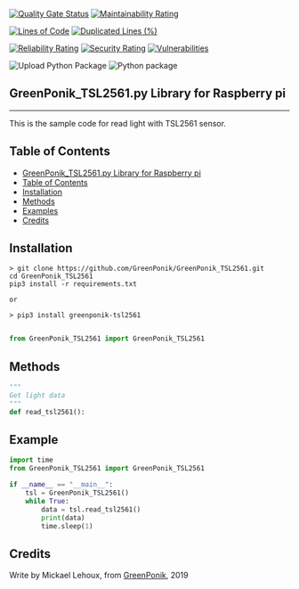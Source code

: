 [![Quality Gate Status](https://sonarcloud.io/api/project_badges/measure?project=GreenPonik_GreenPonik_TSL2561&metric=alert_status)](https://sonarcloud.io/dashboard?id=GreenPonik_GreenPonik_TSL2561)
[![Maintainability Rating](https://sonarcloud.io/api/project_badges/measure?project=GreenPonik_GreenPonik_TSL2561&metric=sqale_rating)](https://sonarcloud.io/dashboard?id=GreenPonik_GreenPonik_TSL2561)

[![Lines of Code](https://sonarcloud.io/api/project_badges/measure?project=GreenPonik_GreenPonik_TSL2561&metric=ncloc)](https://sonarcloud.io/dashboard?id=GreenPonik_GreenPonik_TSL2561)
[![Duplicated Lines (%)](https://sonarcloud.io/api/project_badges/measure?project=GreenPonik_GreenPonik_TSL2561&metric=duplicated_lines_density)](https://sonarcloud.io/dashboard?id=GreenPonik_GreenPonik_TSL2561)

[![Reliability Rating](https://sonarcloud.io/api/project_badges/measure?project=GreenPonik_GreenPonik_TSL2561&metric=reliability_rating)](https://sonarcloud.io/dashboard?id=GreenPonik_GreenPonik_TSL2561)
[![Security Rating](https://sonarcloud.io/api/project_badges/measure?project=GreenPonik_GreenPonik_TSL2561&metric=security_rating)](https://sonarcloud.io/dashboard?id=GreenPonik_GreenPonik_TSL2561)
[![Vulnerabilities](https://sonarcloud.io/api/project_badges/measure?project=GreenPonik_GreenPonik_TSL2561&metric=vulnerabilities)](https://sonarcloud.io/dashboard?id=GreenPonik_GreenPonik_TSL2561)


![Upload Python Package](https://github.com/GreenPonik/GreenPonik_TSL2561/workflows/Upload%20Python%20Package/badge.svg?event=release)
![Python package](https://github.com/GreenPonik/GreenPonik_TSL2561/workflows/Python%20package/badge.svg?event=push)


## GreenPonik_TSL2561.py Library for Raspberry pi
---------------------------------------------------------
This is the sample code for read light with TSL2561 sensor.


## Table of Contents

- [GreenPonik_TSL2561.py Library for Raspberry pi](#GreenPoniktsl2561py-library-for-raspberry-pi)
- [Table of Contents](#table-of-contents)
- [Installation](#installation)
- [Methods](#methods)
- [Examples](#examples)
- [Credits](#credits)


## Installation
```shell
> git clone https://github.com/GreenPonik/GreenPonik_TSL2561.git
cd GreenPonik_TSL2561
pip3 install -r requirements.txt

or 

> pip3 install greenponik-tsl2561
```
```Python

from GreenPonik_TSL2561 import GreenPonik_TSL2561

```

## Methods

```python
"""
Get light data
"""
def read_tsl2561():

```

## Example
```Python
import time
from GreenPonik_TSL2561 import GreenPonik_TSL2561

if __name__ == "__main__":
    tsl = GreenPonik_TSL2561()
    while True:
        data = tsl.read_tsl2561()
        print(data)
        time.sleep(1)
```

## Credits
Write by Mickael Lehoux, from [GreenPonik](https://www.greenponik.com), 2019
